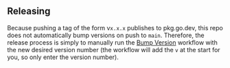## Releasing

Because pushing a tag of the form v`x.x.x` publishes to pkg.go.dev, this repo does not automatically bump versions on push to `main`.
Therefore, the release process is simply to manually run the [Bump Version](https://github.com/IronCoreLabs/tenant-security-client-go/actions/workflows/bump-version.yaml)
workflow with the new desired version number (the workflow will add the `v` at the start for you, so only enter the version number).
